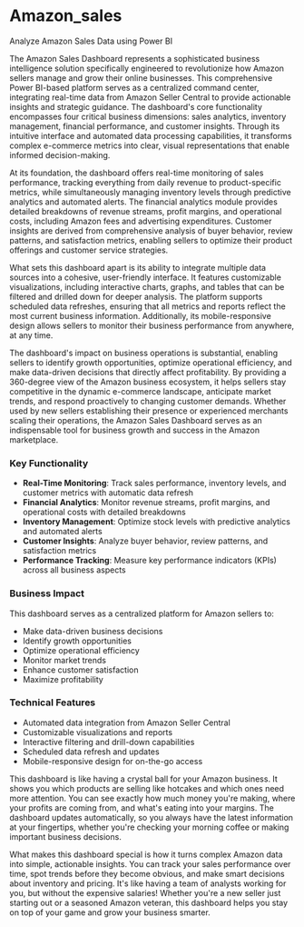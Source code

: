 # Amazon_sales
Analyze Amazon Sales Data using Power BI 

The Amazon Sales Dashboard represents a sophisticated business intelligence solution specifically engineered to revolutionize how Amazon sellers manage and grow their online businesses. This comprehensive Power BI-based platform serves as a centralized command center, integrating real-time data from Amazon Seller Central to provide actionable insights and strategic guidance. The dashboard's core functionality encompasses four critical business dimensions: sales analytics, inventory management, financial performance, and customer insights. Through its intuitive interface and automated data processing capabilities, it transforms complex e-commerce metrics into clear, visual representations that enable informed decision-making.

At its foundation, the dashboard offers real-time monitoring of sales performance, tracking everything from daily revenue to product-specific metrics, while simultaneously managing inventory levels through predictive analytics and automated alerts. The financial analytics module provides detailed breakdowns of revenue streams, profit margins, and operational costs, including Amazon fees and advertising expenditures. Customer insights are derived from comprehensive analysis of buyer behavior, review patterns, and satisfaction metrics, enabling sellers to optimize their product offerings and customer service strategies.

What sets this dashboard apart is its ability to integrate multiple data sources into a cohesive, user-friendly interface. It features customizable visualizations, including interactive charts, graphs, and tables that can be filtered and drilled down for deeper analysis. The platform supports scheduled data refreshes, ensuring that all metrics and reports reflect the most current business information. Additionally, its mobile-responsive design allows sellers to monitor their business performance from anywhere, at any time.

The dashboard's impact on business operations is substantial, enabling sellers to identify growth opportunities, optimize operational efficiency, and make data-driven decisions that directly affect profitability. By providing a 360-degree view of the Amazon business ecosystem, it helps sellers stay competitive in the dynamic e-commerce landscape, anticipate market trends, and respond proactively to changing customer demands. Whether used by new sellers establishing their presence or experienced merchants scaling their operations, the Amazon Sales Dashboard serves as an indispensable tool for business growth and success in the Amazon marketplace.

### Key Functionality

- **Real-Time Monitoring**: Track sales performance, inventory levels, and customer metrics with automatic data refresh
- **Financial Analytics**: Monitor revenue streams, profit margins, and operational costs with detailed breakdowns
- **Inventory Management**: Optimize stock levels with predictive analytics and automated alerts
- **Customer Insights**: Analyze buyer behavior, review patterns, and satisfaction metrics
- **Performance Tracking**: Measure key performance indicators (KPIs) across all business aspects

### Business Impact

This dashboard serves as a centralized platform for Amazon sellers to:
- Make data-driven business decisions
- Identify growth opportunities
- Optimize operational efficiency
- Monitor market trends
- Enhance customer satisfaction
- Maximize profitability

### Technical Features

- Automated data integration from Amazon Seller Central
- Customizable visualizations and reports
- Interactive filtering and drill-down capabilities
- Scheduled data refresh and updates
- Mobile-responsive design for on-the-go access

This dashboard is like having a crystal ball for your Amazon business. It shows you which products are selling like hotcakes and which ones need more attention. You can see exactly how much money you're making, where your profits are coming from, and what's eating into your margins. The dashboard updates automatically, so you always have the latest information at your fingertips, whether you're checking your morning coffee or making important business decisions.

What makes this dashboard special is how it turns complex Amazon data into simple, actionable insights. You can track your sales performance over time, spot trends before they become obvious, and make smart decisions about inventory and pricing. It's like having a team of analysts working for you, but without the expensive salaries! Whether you're a new seller just starting out or a seasoned Amazon veteran, this dashboard helps you stay on top of your game and grow your business smarter.
